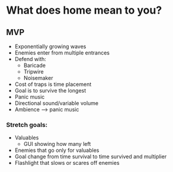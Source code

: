 # What does home mean to you?

## MVP

* Exponentially growing waves
* Enemies enter from multiple entrances
* Defend with:
  * Baricade
  * Tripwire
  * Noisemaker
* Cost of traps is time placement
* Goal is to survive the longest
* Panic music
* Directional sound/variable volume
* Ambience --> panic music

### Stretch goals:

* Valuables
  * GUI showing how many left
* Enemies that go only for valuables
* Goal change from time survival to time survived and multiplier
* Flashlight that slows or scares off enemies